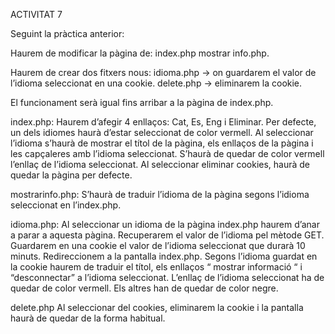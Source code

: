 ACTIVITAT 7

Seguint la pràctica anterior:

Haurem de modificar la pàgina de:
index.php
mostrar info.php.

Haurem de crear dos fitxers nous:
idioma.php -> on guardarem el valor de l’idioma seleccionat en una cookie.
delete.php -> eliminarem la cookie.

El funcionament serà igual fins arribar a la pàgina de index.php.

index.php:
Haurem d’afegir 4 enllaços: Cat, Es, Eng i Eliminar.
Per defecte, un dels idiomes haurà d’estar seleccionat de color vermell.
Al seleccionar l’idioma s’haurà de mostrar el títol de la pàgina, els enllaços de la pàgina i les capçaleres amb l’idioma seleccionat.
S’haurà de quedar de color vermell l’enllaç de l’idioma seleccionat.
Al seleccionar eliminar cookies,  haurà de quedar la pàgina per defecte.

mostrarinfo.php:
S’haurà de traduir l’idioma de la pàgina segons l’idioma seleccionat en l’index.php.

idioma.php:
Al seleccionar un idioma de la pàgina index.php haurem d’anar a parar a aquesta pàgina.
Recuperarem el valor de l’idioma pel mètode GET.
Guardarem en una cookie el valor de l’idioma seleccionat que durarà 10 minuts.
Redireccionem a la pantalla index.php.
Segons l’idioma guardat en la cookie haurem de traduir el títol, els enllaços “ mostrar informació “ i “desconnectar” a l’idioma seleccionat.
L’enllaç de l’idioma seleccionat ha de quedar de color vermell. Els altres han de quedar de color negre.

delete.php
Al seleccionar del cookies, eliminarem la cookie i la pantalla haurà de quedar de la forma habitual.
